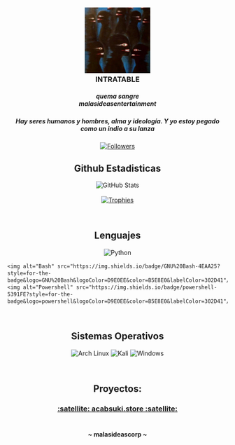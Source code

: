 <h3 align="center">
    <img src="/assets/1.jpg" width="150" heigth="75" alt="Logo"/></br>
        INTRATABLE
    <h5 align="center">
       quema sangre</br>
        malasideasentertainment
    </h5>
    <h5 align="center">
       Hay seres humanos y hombres, alma y ideología.
        Y yo estoy pegado como un indio a su lanza
    </h5>
</h3>

<p align="center">
    <a href="https://github.com/intratable?tab=followers">
        <img alt="Followers" src="https://img.shields.io/github/followers/intratable?style=for-the-badge&logo=starship&color=B5E8E0&logoColor=D9E0EE&labelColor=302D41"/>
    </a><br>
</p>





<h2 align="center">Github Estadisticas</h2>
<p align="center">
    <img alt="GitHub Stats" src="https://github-readme-stats.vercel.app/api?username=intratable&show_icons=true&include_all_commits=true&count_private=true&hide=issues&hide_border=true&theme=nord"/><br><br>
    <a href="https://github.com/intratable">
        <img alt="Trophies" src="https://github-profile-trophy.vercel.app/?username=intratable&theme=nord&row=1"/>
    </a>
    <br>
</p><br>

<h2 align="center">Lenguajes</h2>
<p align="center">
    <img alt="Python" src="https://img.shields.io/badge/Python-FFD43B?style=for-the-badge&logo=python&logoColor=D9E0EE&color=B5E8E0&labelColor=302D41"/>
   
    <img alt="Bash" src="https://img.shields.io/badge/GNU%20Bash-4EAA25?style=for-the-badge&logo=GNU%20Bash&logoColor=D9E0EE&color=B5E8E0&labelColor=302D41"/>
    <img alt="Powershell" src="https://img.shields.io/badge/powershell-5391FE?style=for-the-badge&logo=powershell&logoColor=D9E0EE&color=B5E8E0&labelColor=302D41"/>
</p><br>

<h2 align="center">Sistemas Operativos</h2>
<p align="center">
    <img alt="Arch Linux" src="https://img.shields.io/badge/Arch_Linux-1793D1?style=for-the-badge&logo=arch-linux&logoColor=D9E0EE&color=B5E8E0&labelColor=302D41"/>
    <img alt="Kali" src="https://img.shields.io/badge/Kali_Linux-557C94?style=for-the-badge&logo=kali-linux&logoColor=D9E0EE&color=B5E8E0&labelColor=302D41"/>
    <img alt="Windows" src="https://img.shields.io/badge/Windows-0078D6?style=for-the-badge&logo=windows&logoColor=D9E0EE&color=B5E8E0&labelColor=302D41"/>
</p><br>

<h2 align="center">
    Proyectos:
</h2>

<h3 align="center">
    <p align="center">
        <a href="htts://acabsuki.store">:satellite: acabsuki.store :satellite:</a><br><br>
        
  
</h3>

<h4 align="center">
    ~ malasideascorp ~
</h4>
